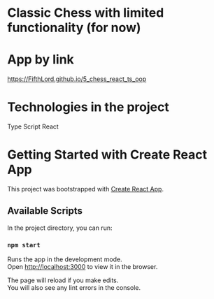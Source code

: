 # Classic Chess with limited functionality (for now)
# App by link
https://FifthLord.github.io/5_chess_react_ts_oop

# Technologies in the project
   Type Script
   React

# Getting Started with Create React App

This project was bootstrapped with [Create React App](https://github.com/facebook/create-react-app).

## Available Scripts

In the project directory, you can run:

### `npm start`

Runs the app in the development mode.\
Open [http://localhost:3000](http://localhost:3000) to view it in the browser.

The page will reload if you make edits.\
You will also see any lint errors in the console.
